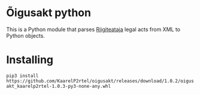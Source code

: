 # Õigusakt python
This is a Python module that parses [Riigiteataja](https://www.riigiteataja.ee/index.html) legal acts from XML to Python objects.

# Installing
`
pip3 install https://github.com/KaarelP2rtel/oigusakt/releases/download/1.0.2/oigusakt_kaarelp2rtel-1.0.3-py3-none-any.whl
`